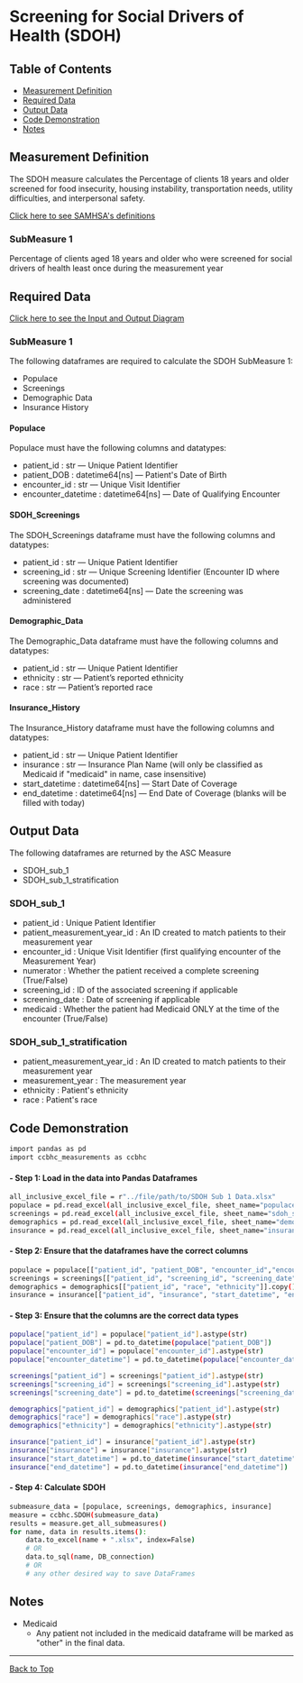 # Screening for Social Drivers of Health (SDOH)

## Table of Contents

- [Measurement Definition](#measurement-definition)  
- [Required Data](#required-data)  
- [Output Data](#output-data)  
- [Code Demonstration](#code-demonstration)  
- [Notes](#notes)

## Measurement Definition

The SDOH measure calculates the Percentage of clients 18 years and older screened for food insecurity, housing instability, transportation needs, utility difficulties, and interpersonal safety.

[Click here to see SAMHSA's definitions](https://www.samhsa.gov/sites/default/files/ccbhc-quality-measures-technical-specifications-manual.pdf)

### SubMeasure 1

Percentage of clients aged 18 years and older who were screened for social drivers of health least once during the measurement year

## Required Data

[Click here to see the Input and Output Diagram](https://github.com/Pesach-Tikvah-Hope-Development-Inc/CCBHC_Measurements/blob/main/ccbhc_measurements/diagrams/SDOH%20Input%20Output%20Requirements.pdf)

### SubMeasure 1

The following dataframes are required to calculate the SDOH SubMeasure 1:

- Populace  
- Screenings  
- Demographic Data  
- Insurance History  

#### Populace

Populace must have the following columns and datatypes:
- patient_id : str — Unique Patient Identifier  
- patient_DOB : datetime64[ns] — Patient's Date of Birth  
- encounter_id : str — Unique Visit Identifier  
- encounter_datetime : datetime64[ns] — Date of Qualifying Encounter 

#### SDOH_Screenings

The SDOH_Screenings dataframe must have the following columns and datatypes:

- patient_id : str — Unique Patient Identifier  
- screening_id : str — Unique Screening Identifier (Encounter ID where screening was documented)  
- screening_date : datetime64[ns] — Date the screening was administered  


#### Demographic_Data

The Demographic_Data dataframe must have the following columns and datatypes:

- patient_id : str — Unique Patient Identifier  
- ethnicity : str — Patient’s reported ethnicity  
- race : str — Patient’s reported race  


#### Insurance_History

The Insurance_History dataframe must have the following columns and datatypes:

- patient_id : str — Unique Patient Identifier  
- insurance : str — Insurance Plan Name (will only be classified as Medicaid if "medicaid" in name, case insensitive)  
- start_datetime : datetime64[ns] — Start Date of Coverage  
- end_datetime : datetime64[ns] — End Date of Coverage (blanks will be filled with today)  

## Output Data

The following dataframes are returned by the ASC Measure
- SDOH_sub_1
- SDOH_sub_1_stratification

### SDOH_sub_1

- patient_id : Unique Patient Identifier
- patient_measurement_year_id : An ID created to match patients to their measurement year  
- encounter_id : Unique Visit Identifier (first qualifying encounter of the Measurement Year)  
- numerator : Whether the patient received a complete screening (True/False)  
- screening_id : ID of the associated screening if applicable  
- screening_date : Date of screening if applicable  
- medicaid : Whether the patient had Medicaid ONLY at the time of the encounter (True/False)

### SDOH_sub_1_stratification

- patient_measurement_year_id : An ID created to match patients to their measurement year  
- measurement_year : The measurement year 
- ethnicity : Patient's ethnicity  
- race : Patient's race  

## Code Demonstration

```sh
import pandas as pd
import ccbhc_measurements as ccbhc
```

#### - Step 1: Load in the data into Pandas Dataframes

```sh
all_inclusive_excel_file = r"../file/path/to/SDOH Sub 1 Data.xlsx"
populace = pd.read_excel(all_inclusive_excel_file, sheet_name="populace")
screenings = pd.read_excel(all_inclusive_excel_file, sheet_name="sdoh_screenings")
demographics = pd.read_excel(all_inclusive_excel_file, sheet_name="demographic_data")
insurance = pd.read_excel(all_inclusive_excel_file, sheet_name="insurance_history")
```
#### - Step 2: Ensure that the dataframes have the correct columns

```sh
populace = populace[["patient_id", "patient_DOB", "encounter_id","encounter_datetime"]].copy()
screenings = screenings[["patient_id", "screening_id", "screening_date"]].copy()
demographics = demographics[["patient_id", "race", "ethnicity"]].copy()
insurance = insurance[["patient_id", "insurance", "start_datetime", "end_datetime"]].copy()
```

#### - Step 3: Ensure that the columns are the correct data types

```sh
populace["patient_id"] = populace["patient_id"].astype(str)
populace["patient_DOB"] = pd.to_datetime(populace["patient_DOB"])
populace["encounter_id"] = populace["encounter_id"].astype(str)
populace["encounter_datetime"] = pd.to_datetime(populace["encounter_datetime"])

screenings["patient_id"] = screenings["patient_id"].astype(str)
screenings["screening_id"] = screenings["screening_id"].astype(str)
screenings["screening_date"] = pd.to_datetime(screenings["screening_date"])

demographics["patient_id"] = demographics["patient_id"].astype(str)
demographics["race"] = demographics["race"].astype(str)
demographics["ethnicity"] = demographics["ethnicity"].astype(str)

insurance["patient_id"] = insurance["patient_id"].astype(str)
insurance["insurance"] = insurance["insurance"].astype(str)
insurance["start_datetime"] = pd.to_datetime(insurance["start_datetime"])
insurance["end_datetime"] = pd.to_datetime(insurance["end_datetime"])
```

#### - Step 4: Calculate SDOH

```sh
submeasure_data = [populace, screenings, demographics, insurance]
measure = ccbhc.SDOH(submeasure_data)
results = measure.get_all_submeasures()
for name, data in results.items():
    data.to_excel(name + ".xlsx", index=False)
    # OR
    data.to_sql(name, DB_connection)
    # OR
    # any other desired way to save DataFrames
```

## Notes

- Medicaid
    - Any patient not included in the medicaid dataframe will be marked as "other" in the final data.

<hr>

[Back to Top](#ccbhc-measurements)